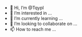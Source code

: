 - 👋 Hi, I’m @Tqypl
- 👀 I’m interested in ...
- 🌱 I’m currently learning ...
- 💞️ I’m looking to collaborate on ...
- 📫 How to reach me ...

<!---
Tqypl/Tqypl is a ✨ special ✨ repository because its `README.md` (this file) appears on your GitHub profile.
You can click the Preview link to take a look at your changes.
--->
